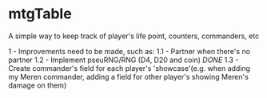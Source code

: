 # mtgTable

A simple way to keep track of player's life point, counters, commanders, etc

1 - Improvements need to be made, such as:
  1.1 - Partner when there's no partner
  1.2 - Implement pseuRNG/RNG (D4, D20 and coin) *DONE*
  1.3 - Create commander's field for each player's 'showcase'(e.g.  when adding my Meren commander, adding a field for other player's showing Meren's damage on them)
